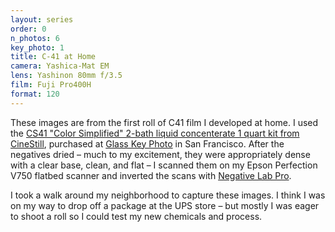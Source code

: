 ```yaml
---
layout: series
order: 0
n_photos: 6
key_photo: 1
title: C-41 at Home
camera: Yashica-Mat EM
lens: Yashinon 80mm f/3.5
film: Fuji Pro400H
format: 120
---
```


These images are from the first roll of C41 film I developed at home. I used the [CS41 "Color Simplified" 2-bath liquid concenterate 1 quart kit from CineStill](https://cinestillfilm.com/products/cs41-simplified-color-processing-at-home-quart-kit-c-41-chemistry?variant=30376678593), purchased at [Glass Key Photo](https://www.glasskeyphoto.com) in San Francisco. After the negatives dried – much to my excitement, they were appropriately dense with a clear base, clean, and flat – I scanned them on my Epson Perfection V750 flatbed scanner and inverted the scans with [Negative Lab Pro](https://www.negativelabpro.com).

I took a walk around my neighborhood to capture these images. I think I was on my way to drop off a package at the UPS store – but mostly I was eager to shoot a roll so I could test my new chemicals and process.